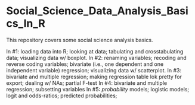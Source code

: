 # Social_Science_Data_Analysis_Basics_In_R

This repository covers some social science analysis basics.

In #1: loading data into R; looking at data; tabulating and crosstabulating data; visualizing data w/ boxplot. 
In #2: renaming variables; recoding and reverse coding variables; bivariate (i.e., one dependent and one independent variable) regression; visualizing data w/ scatterplot. 
In #3: bivariate and multiple regression; making regression table lok pretty for export; dealing w/ NAs; partial F-test
In #4: bivariate and multiple regression; subsetting variables 
In #5: *probability* models; logistic models; logit and odds-ratios; predicted probabilities; 

